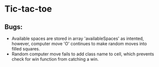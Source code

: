 # Tic-tac-toe

<h2>Bugs:</h2>

<ul>
  <li>Available spaces are stored in array 'availableSpaces' as intented, however, computer move 'O' continues to make random
      moves into filled squares.
  <li>Random computer move fails to add class name to cell, which prevents check for win function from catching a win.
